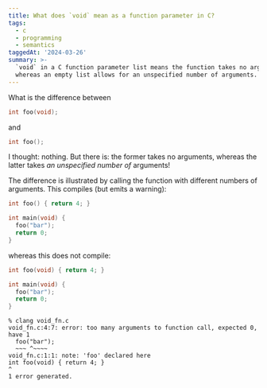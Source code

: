 ```yaml
---
title: What does `void` mean as a function parameter in C?
tags:
  - c
  - programming
  - semantics
taggedAt: '2024-03-26'
summary: >-
  `void` in a C function parameter list means the function takes no arguments,
  whereas an empty list allows for an unspecified number of arguments.
---
```


What is the difference between

```c
int foo(void);
```

and

```c
int foo();
```

I thought: nothing. But there is: the former takes no arguments, whereas the latter takes _an unspecified number of_ arguments!

The difference is illustrated by calling the function with different numbers of arguments. This compiles (but emits a warning):

```c
int foo() { return 4; }

int main(void) {
  foo("bar");
  return 0;
}
```

whereas this does not compile:

```c
int foo(void) { return 4; }

int main(void) {
  foo("bar");
  return 0;
}
```

```
% clang void_fn.c
void_fn.c:4:7: error: too many arguments to function call, expected 0, have 1
  foo("bar");
  ~~~ ^~~~~
void_fn.c:1:1: note: 'foo' declared here
int foo(void) { return 4; }
^
1 error generated.
```
